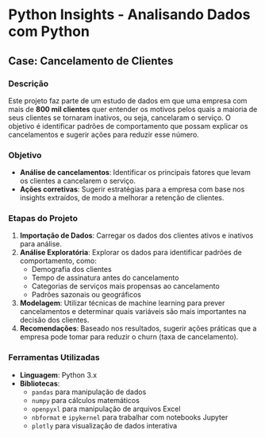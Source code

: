 # Python Insights - Analisando Dados com Python

## Case: Cancelamento de Clientes

### Descrição
Este projeto faz parte de um estudo de dados em que uma empresa com mais de **800 mil clientes** quer entender os motivos pelos quais a maioria de seus clientes se tornaram inativos, ou seja, cancelaram o serviço. O objetivo é identificar padrões de comportamento que possam explicar os cancelamentos e sugerir ações para reduzir esse número.

### Objetivo
- **Análise de cancelamentos**: Identificar os principais fatores que levam os clientes a cancelarem o serviço.
- **Ações corretivas**: Sugerir estratégias para a empresa com base nos insights extraídos, de modo a melhorar a retenção de clientes.

### Etapas do Projeto

1. **Importação de Dados**: Carregar os dados dos clientes ativos e inativos para análise.
2. **Análise Exploratória**: Explorar os dados para identificar padrões de comportamento, como:
   - Demografia dos clientes
   - Tempo de assinatura antes do cancelamento
   - Categorias de serviços mais propensas ao cancelamento
   - Padrões sazonais ou geográficos
3. **Modelagem**: Utilizar técnicas de machine learning para prever cancelamentos e determinar quais variáveis são mais importantes na decisão dos clientes.
4. **Recomendações**: Baseado nos resultados, sugerir ações práticas que a empresa pode tomar para reduzir o churn (taxa de cancelamento).
   
### Ferramentas Utilizadas
- **Linguagem**: Python 3.x
- **Bibliotecas**:
  - `pandas` para manipulação de dados
  - `numpy` para cálculos matemáticos
  - `openpyxl` para manipulação de arquivos Excel
  - `nbformat` e `ipykernel` para trabalhar com notebooks Jupyter
  - `plotly` para visualização de dados interativa


